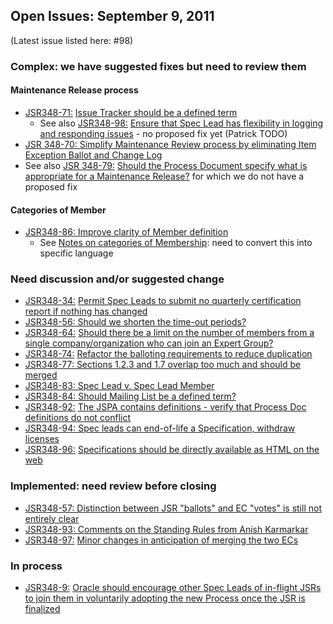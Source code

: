 ## Open Issues: September 9, 2011

(Latest issue listed here: #98)

### Complex: we have suggested fixes but need to review them

#### Maintenance Release process

*   [JSR348-71:](https://github.com/jcp-org/jsr348/issues/78) [Issue Tracker should be a defined term](https://github.com/jcp-org/jsr348/issues/66)
    *   See also [JSR348-98:](https://github.com/jcp-org/jsr348/issues/92) [Ensure that Spec Lead has flexibility in logging and responding issues](https://github.com/jcp-org/jsr348/issues/92) - no proposed fix yet (Patrick TODO)
*   [JSR 348-70: Simplify Maintenance Review process by eliminating Item Exception Ballot and Change Log](https://github.com/jcp-org/jsr348/issues/65)
*   See also [JSR 348-79:](https://github.com/jcp-org/jsr348/issues/65) [Should the Process Document specify what is appropriate for a Maintenance Release?](https://github.com/jcp-org/jsr348/issues/74) for which we do not have a proposed fix

#### Categories of Member

*   [JSR348-86: Improve clarity of Member definition](https://github.com/jcp-org/jsr348/issues/81)
    *   See [Notes on categories of Membership](/files/Working%20documents/Membership-AUG-31-2011.md): need to convert this into specific language

### Need discussion and/or suggested change

*   [JSR348-34:](https://github.com/jcp-org/jsr348/issues/81) [Permit Spec Leads to submit no quarterly certification report if nothing has changed](https://github.com/jcp-org/jsr348/issues/32)
*   [JSR348-56: Should we shorten the time-out periods?](https://github.com/jcp-org/jsr348/issues/54)
*   [JSR348-64:](https://github.com/jcp-org/jsr348/issues/72) [Should there be a limit on the number of members from a single company/organization who can join an Expert Group?](https://github.com/jcp-org/jsr348/issues/62)
*   [JSR348-74:](https://github.com/jcp-org/jsr348/issues/4) [Refactor the balloting requirements to reduce duplication](https://github.com/jcp-org/jsr348/issues/69)
*   [JSR348-77: Sections 1.2.3 and 1.7 overlap too much and should be merged](https://github.com/jcp-org/jsr348/issues/72)
*   [JSR348-83: Spec Lead v. Spec Lead Member](https://github.com/jcp-org/jsr348/issues/78)
*   [JSR348-84: Should Mailing List be a defined term?](https://github.com/jcp-org/jsr348/issues/79)
*   [JSR348-92:](https://github.com/jcp-org/jsr348/issues/87) [The JSPA contains definitions - verify that Process Doc definitions do not conflict](http://java.net/jira/browse/JSR348-92)
*   [JSR348-94: Spec leads can end-of-life a Specification, withdraw licenses](https://github.com/jcp-org/jsr348/issues/88)
*   [JSR348-96:](https://github.com/jcp-org/jsr348/issues/82) [Specifications should be directly available as HTML on the web](https://github.com/jcp-org/jsr348/issues/90)

### Implemented: need review before closing

*   [JSR348-57: Distinction between JSR "ballots" and EC "votes" is still not entirely clear](https://github.com/jcp-org/jsr348/issues/81)
*   [JSR348-93: Comments on the Standing Rules from Anish Karmarkar](https://github.com/jcp-org/jsr348/issues/87)
*   [JSR348-97:](https://github.com/jcp-org/jsr348/issues/91) [Minor changes in anticipation of merging the two ECs](https://github.com/jcp-org/jsr348/issues/91)

### In process

*   [JSR348-9:](https://github.com/jcp-org/jsr348/issues/87) [Oracle should encourage other Spec Leads of in-flight JSRs to join them in voluntarily adopting the new Process once the JSR is finalized](http://java.net/jira/browse/JSR348-9)